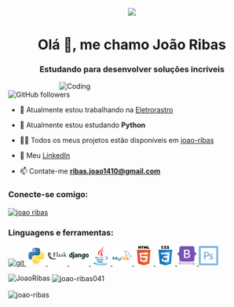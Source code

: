 <p align="center">
  <img src="https://i.pinimg.com/originals/bd/e9/7a/bde97a2bb426f625fc9810ab662b74b3.gif"/>
</p>

<h1 align="center">Olá 👋, me chamo João Ribas</h1>
<h3 align="center">Estudando para desenvolver soluções incríveis</h3>
<img align="right" alt="Coding" width="400" src="https://www.techbabble.zone/content/images/2021/07/46207-programmer-1.gif"/>

![GitHub followers](https://img.shields.io/github/followers/joao-ribas041?label=Follow&style=social)

- 🔭 Atualmente estou trabalhando na [Eletrorastro](https://www.eletrorastro.com.br/)

- 🌱 Atualmente estou estudando **Python**

- 👨‍💻 Todos os meus projetos estão disponíveis em [joao-ribas](https://github.com/joao-ribas041)

- 📝 Meu [LinkedIn](https://www.linkedin.com/in/jo%C3%A3o-ribas-3a351515a/)

- 📫 Contate-me **ribas.joao1410@gmail.com**


<h3 align="left">Conecte-se comigo:</h3>
<p align="left">
<a href="https://www.linkedin.com/in/jo%C3%A3o-ribas-3a351515a/" target="blank"><img align="center" src="https://raw.githubusercontent.com/rahuldkjain/github-profile-readme-generator/master/src/images/icons/Social/linked-in-alt.svg" alt="joao ribas" height="30" width="40" /></a>
</p>

<h3 align="left">Linguagens e ferramentas:</h3>
<p align="left"> <a href="https://git-scm.com/" target="_blank" rel="noreferrer"> <img src="https://www.vectorlogo.zone/logos/git-scm/git-scm-icon.svg" alt="git" width="40" height="40"/> </a> <a href="https://www.python.org/" target="_blank" rel="noreferrer"> <img src="https://github.com/devicons/devicon/blob/master/icons/python/python-original.svg" alt="python" width="40" height="40"/> </a> <a href="https://flask.palletsprojects.com/en/2.2.x/" target="_blank" rel="noreferrer"> <img src="https://github.com/devicons/devicon/blob/master/icons/flask/flask-original-wordmark.svg" alt="flask" width="40" height="40"/> </a> <a href="https://www.djangoproject.com/" target="_blank" rel="noreferrer"> <img src="https://github.com/devicons/devicon/blob/master/icons/django/django-plain-wordmark.svg" alt="django" width="40" height="40"/> </a> <a href="https://www.java.com/pt-BR/" target="_blank" rel="noreferrer"> <img src="https://github.com/devicons/devicon/blob/master/icons/java/java-original.svg" alt="java" width="40" height="40"/> </a> <a href="https://www.mysql.com/" target="_blank" rel="noreferrer"> <img src="https://raw.githubusercontent.com/devicons/devicon/master/icons/mysql/mysql-original-wordmark.svg" alt="mysql" width="40" height="40"/> </a> <a href="https://www.w3.org/html/" target="_blank" rel="noreferrer"> <img src="https://raw.githubusercontent.com/devicons/devicon/master/icons/html5/html5-original-wordmark.svg" alt="html5" width="40" height="40"/> </a> <a href="https://www.w3schools.com/css/" target="_blank" rel="noreferrer"> <img src="https://raw.githubusercontent.com/devicons/devicon/master/icons/css3/css3-original-wordmark.svg" alt="css3" width="40" height="40"/> </a> <a href="https://getbootstrap.com" target="_blank" rel="noreferrer"> <img src="https://raw.githubusercontent.com/devicons/devicon/master/icons/bootstrap/bootstrap-plain-wordmark.svg" alt="bootstrap" width="40" height="40"/> </a> <a href="https://www.photoshop.com/en" target="_blank" rel="noreferrer"> <img src="https://raw.githubusercontent.com/devicons/devicon/master/icons/photoshop/photoshop-line.svg" alt="photoshop" width="40" height="40"/> </a> </p>



<p><img align="left" src="https://github-readme-stats.vercel.app/api/top-langs/?username=joao-ribas041&langs_count=8&theme=tokyonight&" alt="JoaoRibas" /></p>

<p>&nbsp;<img align="center" src="https://github-readme-stats.vercel.app/api?username=joao-ribas041&count_private=true&theme=tokyonight&show_icons=true&include_all_commits=true" alt="joao-ribas041" /></p>

<p><img align="center" src="https://github-readme-streak-stats.herokuapp.com/?user=joao-ribas041&theme=tokyonight&" alt="joao-ribas" /></p>
